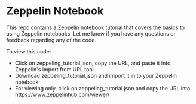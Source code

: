 # Zeppelin Notebook
This repo contains a Zeppelin notebook tutorial that covers the basics to using Zeppelin notebooks. Let me know if you have any questions or feedback regarding any of the code.

To view this code:
- Click on zeppeling_tutorial.json, copy the URL, and paste it into Zeppelin's import from URL tool
- Download zeppeling_tutorial.json and import it in to your Zeppelin notebook
- For viewing only, click on zeppeling_tutorial.json and copy the URL into https://www.zeppelinhub.com/viewer/
